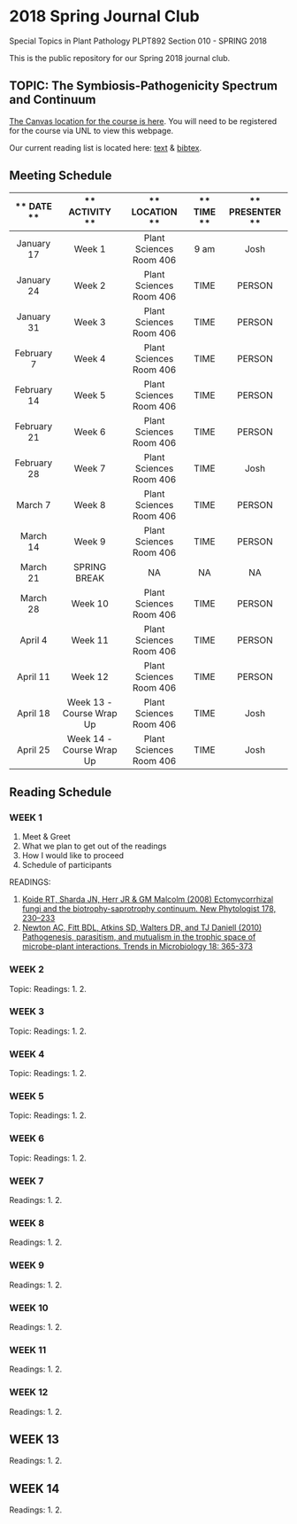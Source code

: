 # **2018 Spring Journal Club**

Special Topics in Plant Pathology PLPT892 Section 010 - SPRING 2018

This is the public repository for our Spring 2018 journal club.

## **TOPIC: The Symbiosis-Pathogenicity Spectrum and Continuum**

[The Canvas location for the course is here](https://canvas.unl.edu/courses/37769). You will need to be registered for the course via UNL to view this webpage.

Our current reading list is located here: [text](https://github.com/HerrLab/2018_Spring_Journal_Club/blob/master/citation_list.txt) & [bibtex](https://github.com/HerrLab/2018_Spring_Journal_Club/blob/master/citations.bibtex).

## **Meeting Schedule**

** DATE **|** ACTIVITY **|** LOCATION **|** TIME **|** PRESENTER **
:-----:|:-----:|:-----:|:-----:|:-----:
January 17 | Week 1 | Plant Sciences Room 406 | 9 am | Josh
January 24 | Week 2 | Plant Sciences Room 406 | TIME | PERSON
January 31 | Week 3 | Plant Sciences Room 406 | TIME | PERSON
February 7 | Week 4 | Plant Sciences Room 406 | TIME | PERSON
February 14 | Week 5 | Plant Sciences Room 406 | TIME | PERSON
February 21 | Week 6 | Plant Sciences Room 406 | TIME | PERSON
February 28 | Week 7 | Plant Sciences Room 406 | TIME | Josh
March 7 | Week 8 | Plant Sciences Room 406 | TIME | PERSON
March 14 | Week 9 | Plant Sciences Room 406 | TIME | PERSON
March 21 | SPRING BREAK | NA | NA | NA
March 28 | Week 10 | Plant Sciences Room 406 | TIME | PERSON
April 4 | Week 11 | Plant Sciences Room 406 | TIME | PERSON
April 11 | Week 12 | Plant Sciences Room 406 | TIME | PERSON
April 18 | Week 13 - Course Wrap Up | Plant Sciences Room 406 | TIME | Josh
April 25 | Week 14 - Course Wrap Up | Plant Sciences Room 406 | TIME | Josh

## **Reading Schedule**

### **WEEK 1**
1. Meet & Greet
2. What we plan to get out of the readings
3. How I would like to proceed
4. Schedule of participants

READINGS:
1. [Koide RT, Sharda JN, Herr JR & GM Malcolm (2008) Ectomycorrhizal fungi and the biotrophy-saprotrophy continuum. New Phytologist 178, 230–233](https://github.com/HerrLab/2018_Spring_Journal_Club/blob/master/READINGS/Koide%20et%20al%202008%20ectomycorrhizal%20fungi%20and%20the%20biotrophy-saprotrophy%20continuum.pdf)
2. [Newton AC, Fitt BDL, Atkins SD, Walters DR, and TJ Daniell (2010) Pathogenesis, parasitism, and mutualism in the trophic space of microbe-plant interactions. Trends in Microbiology 18: 365-373](https://github.com/HerrLab/2018_Spring_Journal_Club/blob/master/READINGS/Newton%20et%20al%202010%20pathogenesis%20parasitism%20and%20mutualism%20in%20the%20trophic%20space%20of%20microbe-plant%20interactions%20REVIEW.pdf)

### **WEEK 2**
Topic:
Readings:
1. 
2. 

### **WEEK 3**
Topic:
Readings:
1. 
2. 

### **WEEK 4**
Topic:
Readings:
1. 
2. 

### **WEEK 5**
Topic:
Readings:
1. 
2. 

### **WEEK 6**
Topic:
Readings:
1. 
2. 

### **WEEK 7**
Readings:
1. 
2. 

### **WEEK 8**
Readings:
1. 
2. 

### **WEEK 9**
Readings:
1. 
2. 

### **WEEK 10**
Readings:
1. 
2. 

### **WEEK 11**
Readings:
1. 
2. 

### **WEEK 12**
Readings:
1. 
2. 

## **WEEK 13**
Readings:
1. 
2. 

## **WEEK 14**
Readings:
1. 
2. 